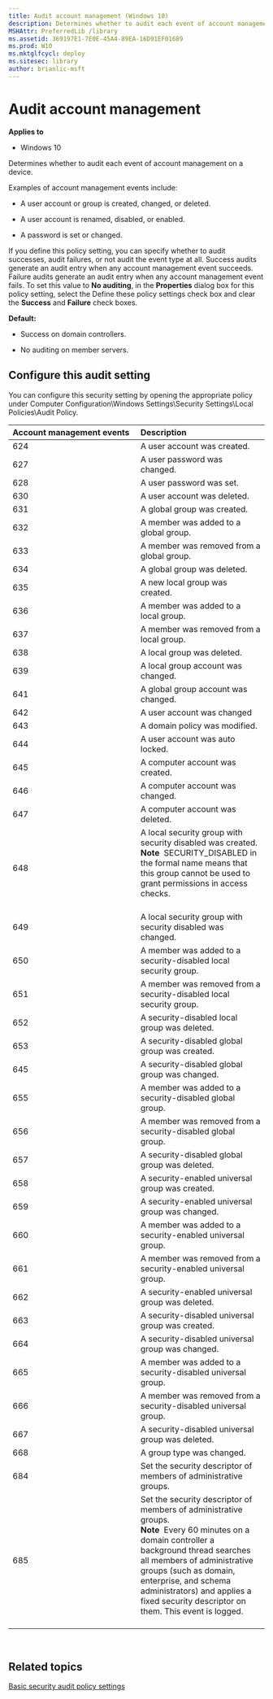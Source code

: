 ```yaml
---
title: Audit account management (Windows 10)
description: Determines whether to audit each event of account management on a device.
MSHAttr: PreferredLib /library
ms.assetid: 369197E1-7E0E-45A4-89EA-16D91EF01689
ms.prod: W10
ms.mktglfcycl: deploy
ms.sitesec: library
author: brianlic-msft
---
```


# Audit account management


**Applies to**

-   Windows 10

Determines whether to audit each event of account management on a device.

Examples of account management events include:

-   A user account or group is created, changed, or deleted.

-   A user account is renamed, disabled, or enabled.

-   A password is set or changed.

If you define this policy setting, you can specify whether to audit successes, audit failures, or not audit the event type at all. Success audits generate an audit entry when any account management event succeeds. Failure audits generate an audit entry when any account management event fails. To set this value to **No auditing**, in the **Properties** dialog box for this policy setting, select the Define these policy settings check box and clear the **Success** and **Failure** check boxes.

**Default:**

-   Success on domain controllers.

-   No auditing on member servers.

## Configure this audit setting


You can configure this security setting by opening the appropriate policy under Computer Configuration\\Windows Settings\\Security Settings\\Local Policies\\Audit Policy.

<table>
<colgroup>
<col width="50%" />
<col width="50%" />
</colgroup>
<thead>
<tr class="header">
<th align="left">Account management events</th>
<th align="left">Description</th>
</tr>
</thead>
<tbody>
<tr class="odd">
<td align="left">624</td>
<td align="left">A user account was created.</td>
</tr>
<tr class="even">
<td align="left">627</td>
<td align="left">A user password was changed.</td>
</tr>
<tr class="odd">
<td align="left">628</td>
<td align="left">A user password was set.</td>
</tr>
<tr class="even">
<td align="left">630</td>
<td align="left">A user account was deleted.</td>
</tr>
<tr class="odd">
<td align="left">631</td>
<td align="left">A global group was created.</td>
</tr>
<tr class="even">
<td align="left">632</td>
<td align="left">A member was added to a global group.</td>
</tr>
<tr class="odd">
<td align="left">633</td>
<td align="left">A member was removed from a global group.</td>
</tr>
<tr class="even">
<td align="left">634</td>
<td align="left">A global group was deleted.</td>
</tr>
<tr class="odd">
<td align="left">635</td>
<td align="left">A new local group was created.</td>
</tr>
<tr class="even">
<td align="left">636</td>
<td align="left">A member was added to a local group.</td>
</tr>
<tr class="odd">
<td align="left">637</td>
<td align="left">A member was removed from a local group.</td>
</tr>
<tr class="even">
<td align="left">638</td>
<td align="left">A local group was deleted.</td>
</tr>
<tr class="odd">
<td align="left">639</td>
<td align="left">A local group account was changed.</td>
</tr>
<tr class="even">
<td align="left">641</td>
<td align="left">A global group account was changed.</td>
</tr>
<tr class="odd">
<td align="left">642</td>
<td align="left">A user account was changed</td>
</tr>
<tr class="even">
<td align="left">643</td>
<td align="left">A domain policy was modified.</td>
</tr>
<tr class="odd">
<td align="left">644</td>
<td align="left">A user account was auto locked.</td>
</tr>
<tr class="even">
<td align="left">645</td>
<td align="left">A computer account was created.</td>
</tr>
<tr class="odd">
<td align="left">646</td>
<td align="left">A computer account was changed.</td>
</tr>
<tr class="even">
<td align="left">647</td>
<td align="left">A computer account was deleted.</td>
</tr>
<tr class="odd">
<td align="left">648</td>
<td align="left">A local security group with security disabled was created.
<div class="alert">
<strong>Note</strong>  SECURITY_DISABLED in the formal name means that this group cannot be used to grant permissions in access checks.
</div>
<div>
 
</div></td>
</tr>
<tr class="even">
<td align="left">649</td>
<td align="left">A local security group with security disabled was changed.</td>
</tr>
<tr class="odd">
<td align="left">650</td>
<td align="left">A member was added to a security-disabled local security group.</td>
</tr>
<tr class="even">
<td align="left">651</td>
<td align="left">A member was removed from a security-disabled local security group.</td>
</tr>
<tr class="odd">
<td align="left">652</td>
<td align="left">A security-disabled local group was deleted.</td>
</tr>
<tr class="even">
<td align="left">653</td>
<td align="left">A security-disabled global group was created.</td>
</tr>
<tr class="odd">
<td align="left">645</td>
<td align="left">A security-disabled global group was changed.</td>
</tr>
<tr class="even">
<td align="left">655</td>
<td align="left">A member was added to a security-disabled global group.</td>
</tr>
<tr class="odd">
<td align="left">656</td>
<td align="left">A member was removed from a security-disabled global group.</td>
</tr>
<tr class="even">
<td align="left">657</td>
<td align="left">A security-disabled global group was deleted.</td>
</tr>
<tr class="odd">
<td align="left">658</td>
<td align="left">A security-enabled universal group was created.</td>
</tr>
<tr class="even">
<td align="left">659</td>
<td align="left">A security-enabled universal group was changed.</td>
</tr>
<tr class="odd">
<td align="left">660</td>
<td align="left">A member was added to a security-enabled universal group.</td>
</tr>
<tr class="even">
<td align="left">661</td>
<td align="left">A member was removed from a security-enabled universal group.</td>
</tr>
<tr class="odd">
<td align="left">662</td>
<td align="left">A security-enabled universal group was deleted.</td>
</tr>
<tr class="even">
<td align="left">663</td>
<td align="left">A security-disabled universal group was created.</td>
</tr>
<tr class="odd">
<td align="left">664</td>
<td align="left">A security-disabled universal group was changed.</td>
</tr>
<tr class="even">
<td align="left">665</td>
<td align="left">A member was added to a security-disabled universal group.</td>
</tr>
<tr class="odd">
<td align="left">666</td>
<td align="left">A member was removed from a security-disabled universal group.</td>
</tr>
<tr class="even">
<td align="left">667</td>
<td align="left">A security-disabled universal group was deleted.</td>
</tr>
<tr class="odd">
<td align="left">668</td>
<td align="left">A group type was changed.</td>
</tr>
<tr class="even">
<td align="left">684</td>
<td align="left">Set the security descriptor of members of administrative groups.</td>
</tr>
<tr class="odd">
<td align="left">685</td>
<td align="left">Set the security descriptor of members of administrative groups.
<div class="alert">
<strong>Note</strong>  Every 60 minutes on a domain controller a background thread searches all members of administrative groups (such as domain, enterprise, and schema administrators) and applies a fixed security descriptor on them. This event is logged.
</div>
<div>
 
</div></td>
</tr>
</tbody>
</table>

 

## Related topics


[Basic security audit policy settings](basic-security-audit-policy-settings.md)

 

 





